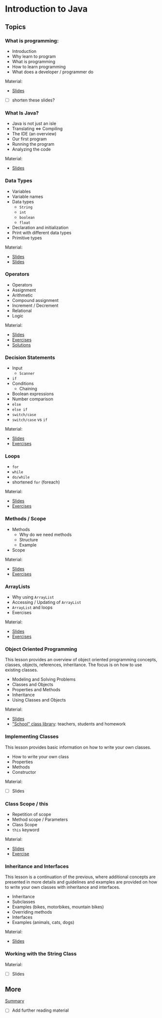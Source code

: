 # Introduction to Java

## Topics

### What is programming:
- Introduction
- Why learn to program
- What is programming
- How to learn programming
- What does a developer / programmer do

Material:
- [Slides](https://docs.google.com/presentation/d/1-w1Y9VTyl8SsIjDyaoh97XTpwgC6tZp0zJPoYgFwvwg/edit?usp=sharing)
- [ ] shorten these slides? 

### What Is Java?
- Java is not just an isle
- Translating ⇔ Compiling
- The IDE (an overview)
- Our first program
- Running the program
- Analyzing the code

Material:
- [Slides](https://docs.google.com/presentation/d/16TPxzJAKEHSATpizypYe_S9P0aoCoZOxO4WixMNacaI/edit?usp=sharing)

### Data Types
- Variables
- Variable names
- Data types
  - `String`
  - `int`
  - `boolean`
  - `float`
- Declaration and initialization
- Print with different data types
- Primitive types
  
Material:
- [Slides](https://docs.google.com/presentation/d/1AbdSwf4E3HizYdYBbXtVsVVsBt6WJI6hLr-3sZaGatg/edit?usp=sharing)
- [Slides](https://docs.google.com/presentation/d/1H5WAZY0fuzNyQ6udyctADzEC3ji1EPj1tYdFXBegVnc/edit?usp=sharing)

### Operators
- Operators
- Assignment
- Arithmetic
- Compound assignment
- Increment / Decrement
- Relational
- Logic

Material:
- [Slides](https://docs.google.com/presentation/d/1XbaWt5YQJOjKkeLur9QCxJQyVt1-I4x92LAj4qwBRfM/edit?usp=sharing)
- [Exercises](exercises/operators.md)
- [Solutions](exercises/operators_solution.md)

### Decision Statements
- Input
  - `Scanner`
- `if`
- Conditions
  - Chaining
- Boolean expressions
- Number comparison
- `else`
- `else if`
- `switch/case`
- `switch/case` vs `if` 

Material:
- [Slides](https://docs.google.com/presentation/d/1lrUGGIwYULLqz-VFGDIhW06NajFyYJdFdp0_gfXCI64/edit?usp=sharing)
- [Exercises](exercises/math.md)

### Loops
- `for`
- `while`
- `do/while`
- shortened `for` (foreach)

Material:
- [Slides](https://docs.google.com/presentation/d/1rXD7s4BHbhagSCYkUmzy8VBnzEBWFUSoOUEWA01ZLlU/edit?usp=sharing)
- [Exercises](exercises/if_loops.md)

### Methods / Scope
- Methods
  - Why do we need methods
  - Structure
  - Example
- Scope

Material:
- [Slides](https://docs.google.com/presentation/d/1Uhl80yqE57XGV-HlMUBvj_ti9O_c2_so7j7Fb70DVho/edit?usp=sharing)
- [Exercises](exercises/strings.md)

### ArrayLists
- Why using `ArrayList`
- Accessing / Updating of `ArrayList`
- `ArrayList` and loops
- Exercises

Material:
- [Slides](https://docs.google.com/presentation/d/1gf6QiQvlA1pWD6MYK2de8SMxeQDVXxv72w51gUrUdTQ/edit?usp=sharing)
- [Exercises](exercises/arrays.md)

### Object Oriented Programming

This lesson provides an overview of object oriented programming concepts,
classes, objects, references, inheritance.
The focus is on how to use existing classes.

- Modeling and Solving Problems
- Classes and Objects
- Properties and Methods
- Inheritance
- Using Classes and Objects

Material:
- [Slides](https://docs.google.com/presentation/d/10grg-OJhOq_yh1vmNeYtcibHmyh4m5B-x_4HwNiSMDA/edit?usp=sharing)
- ["School" class library](libraries/school): teachers, students and homework

### Implementing Classes

This lesson provides basic information on how to write your own classes.

- How to write your own class
- Properties
- Methods
- Constructor

Material:
- [ ] Slides

### Class Scope / this
- Repetition of scope
- Method scope / Parameters
- Class Scope
- `this` keyword

Material:
- [Slides](https://docs.google.com/presentation/d/1lhI3b7NsllHZxdo_jsa3D8SFG-M4GrIMqDabztrP3Zc)
- [Exercise](exercises/car_implementation.md)

### Inheritance and Interfaces

This lesson is a continuation of the previous, where
additional concepts are presented in more details
and guidelines and examples are provided on how to
write your own classes with inheritance and interfaces.

- Inheritance
- Subclasses
- Examples (bikes, motorbikes, mountain bikes)
- Overriding methods
- Interfaces
- Examples (animals, cats, dogs)

Material:
- [Slides](https://docs.google.com/presentation/d/1Y2DO-g82QsFyJBUNSebROA4aQvFErXHzlF-pq7Lhe_s/edit?usp=sharing)

### Working with the String Class

Material:
- [ ] Slides

## More

[Summary](https://docs.google.com/document/d/17INZXtXc8BCayMM6IADvNOSybVTwyVr97UDeMk7-YEw/edit?usp=sharing)
- [ ] Add further reading material
